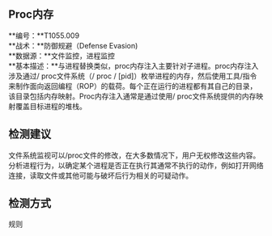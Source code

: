 ## Proc内存  
**编号：**T1055.009  
**战术：**防御规避（Defense Evasion)  
**数据源：**文件监控，进程监控  
**基本描述：**与进程替换类似，proc内存注入主要针对子进程。proc内存注入涉及通过/ proc文件系统（/ proc / [pid]）枚举进程的内存，然后使用工具/指令来制作面向返回编程（ROP）的载荷。每个正在运行的进程都有其自己的目录，该目录包括内存映射。Proc内存注入通常是通过使用/ proc文件系统提供的内存映射覆盖目标进程的堆栈。  
## 检测建议  
文件系统监视可以/proc文件的修改，在大多数情况下，用户无权修改这些内容。
分析进程行为，以确定某个进程是否正在执行其通常不执行的动作，例如打开网络连接，读取文件或其他可能与破坏后行为相关的可疑动作。  
## 检测方式  
规则